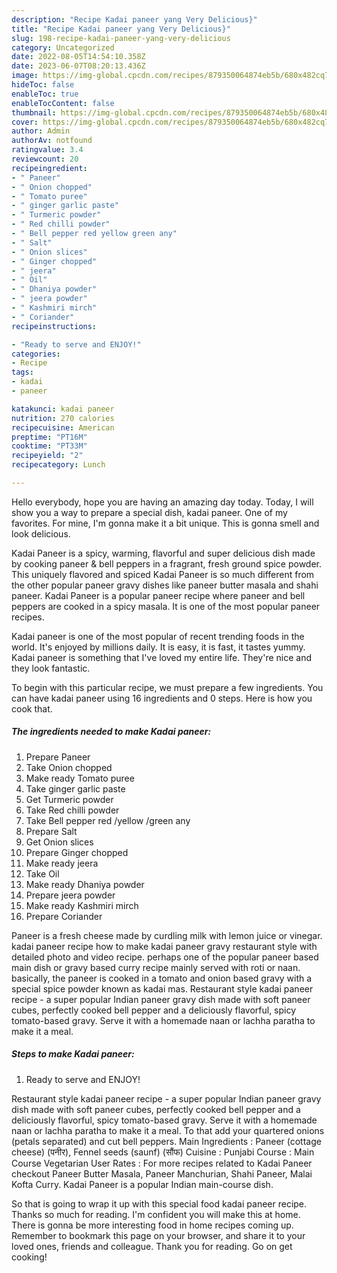 ```yaml
---
description: "Recipe Kadai paneer yang Very Delicious}"
title: "Recipe Kadai paneer yang Very Delicious}"
slug: 198-recipe-kadai-paneer-yang-very-delicious
category: Uncategorized
date: 2022-08-05T14:54:10.358Z
date: 2023-06-07T08:20:13.436Z
image: https://img-global.cpcdn.com/recipes/879350064874eb5b/680x482cq70/kadai-paneer-recipe-main-photo.jpg
hideToc: false
enableToc: true
enableTocContent: false
thumbnail: https://img-global.cpcdn.com/recipes/879350064874eb5b/680x482cq70/kadai-paneer-recipe-main-photo.jpg
cover: https://img-global.cpcdn.com/recipes/879350064874eb5b/680x482cq70/kadai-paneer-recipe-main-photo.jpg
author: Admin
authorAv: notfound
ratingvalue: 3.4
reviewcount: 20
recipeingredient:
- " Paneer"
- " Onion chopped"
- " Tomato puree"
- " ginger garlic paste"
- " Turmeric powder"
- " Red chilli powder"
- " Bell pepper red yellow green any"
- " Salt"
- " Onion slices"
- " Ginger chopped"
- " jeera"
- " Oil"
- " Dhaniya powder"
- " jeera powder"
- " Kashmiri mirch"
- " Coriander"
recipeinstructions:

- "Ready to serve and ENJOY!"
categories:
- Recipe
tags:
- kadai
- paneer

katakunci: kadai paneer 
nutrition: 270 calories
recipecuisine: American
preptime: "PT16M"
cooktime: "PT33M"
recipeyield: "2"
recipecategory: Lunch

---
```



Hello everybody, hope you are having an amazing day today. Today, I will show you a way to prepare a special dish, kadai paneer. One of my favorites. For mine, I'm gonna make it a bit unique. This is gonna smell and look delicious.

Kadai Paneer is a spicy, warming, flavorful and super delicious dish made by cooking paneer &amp; bell peppers in a fragrant, fresh ground spice powder. This uniquely flavored and spiced Kadai Paneer is so much different from the other popular paneer gravy dishes like paneer butter masala and shahi paneer. Kadai Paneer is a popular paneer recipe where paneer and bell peppers are cooked in a spicy masala. It is one of the most popular paneer recipes.

Kadai paneer is one of the most popular of recent trending foods in the world. It's enjoyed by millions daily. It is easy, it is fast, it tastes yummy. Kadai paneer is something that I've loved my entire life. They're nice and they look fantastic.


To begin with this particular recipe, we must prepare a few ingredients. You can have kadai paneer using 16 ingredients and 0 steps. Here is how you cook that.

<!--inarticleads1-->

##### The ingredients needed to make Kadai paneer:

1. Prepare  Paneer
1. Take  Onion chopped
1. Make ready  Tomato puree
1. Take  ginger garlic paste
1. Get  Turmeric powder
1. Take  Red chilli powder
1. Take  Bell pepper red /yellow /green any
1. Prepare  Salt
1. Get  Onion slices
1. Prepare  Ginger chopped
1. Make ready  jeera
1. Take  Oil
1. Make ready  Dhaniya powder
1. Prepare  jeera powder
1. Make ready  Kashmiri mirch
1. Prepare  Coriander


Paneer is a fresh cheese made by curdling milk with lemon juice or vinegar. kadai paneer recipe how to make kadai paneer gravy restaurant style with detailed photo and video recipe. perhaps one of the popular paneer based main dish or gravy based curry recipe mainly served with roti or naan. basically, the paneer is cooked in a tomato and onion based gravy with a special spice powder known as kadai mas. Restaurant style kadai paneer recipe - a super popular Indian paneer gravy dish made with soft paneer cubes, perfectly cooked bell pepper and a deliciously flavorful, spicy tomato-based gravy. Serve it with a homemade naan or lachha paratha to make it a meal. 

<!--inarticleads2-->

##### Steps to make Kadai paneer:


1. Ready to serve and ENJOY!

Restaurant style kadai paneer recipe - a super popular Indian paneer gravy dish made with soft paneer cubes, perfectly cooked bell pepper and a deliciously flavorful, spicy tomato-based gravy. Serve it with a homemade naan or lachha paratha to make it a meal. To that add your quartered onions (petals separated) and cut bell peppers. Main Ingredients : Paneer (cottage cheese) (पनीर), Fennel seeds (saunf) (सौंफ) Cuisine : Punjabi Course : Main Course Vegetarian User Rates : For more recipes related to Kadai Paneer checkout Paneer Butter Masala, Paneer Manchurian, Shahi Paneer, Malai Kofta Curry. Kadai Paneer is a popular Indian main-course dish. 

So that is going to wrap it up with this special food kadai paneer recipe. Thanks so much for reading. I'm confident you will make this at home. There is gonna be more interesting food in home recipes coming up. Remember to bookmark this page on your browser, and share it to your loved ones, friends and colleague. Thank you for reading. Go on get cooking!
